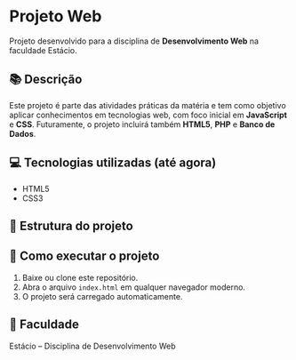 # Projeto Web

Projeto desenvolvido para a disciplina de **Desenvolvimento Web** na faculdade Estácio.

## 📚 Descrição
Este projeto é parte das atividades práticas da matéria e tem como objetivo aplicar conhecimentos em tecnologias web, com foco inicial em **JavaScript** e **CSS**. Futuramente, o projeto incluirá também **HTML5**, **PHP** e **Banco de Dados**.

## 💻 Tecnologias utilizadas (até agora)
- HTML5
- CSS3


## 📂 Estrutura do projeto
## 🚀 Como executar o projeto
1. Baixe ou clone este repositório.
2. Abra o arquivo `index.html` em qualquer navegador moderno.
3. O projeto será carregado automaticamente.



## 📍 Faculdade
Estácio – Disciplina de Desenvolvimento Web
